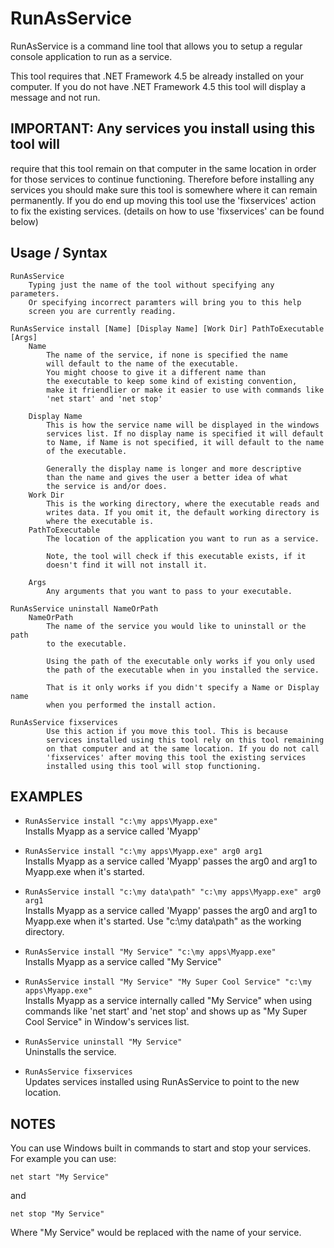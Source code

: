 # RunAsService
RunAsService is a command line tool that allows you to setup a regular  console application to run as a service.

This tool requires that .NET Framework 4.5 be already installed on your computer.
If you do not have .NET Framework 4.5 this tool will display a message and not run.

## IMPORTANT: Any services you install using this tool will
require that this tool remain on that computer in the same
location in order for those services to continue functioning. Therefore
before installing any services you should make sure this tool is
somewhere where it can remain permanently. If you do end up moving
this tool use the 'fixservices' action to fix the existing services.
(details on how to use 'fixservices' can be found below)

## Usage / Syntax
```
RunAsService
    Typing just the name of the tool without specifying any parameters.
    Or specifying incorrect paramters will bring you to this help 
    screen you are currently reading.

RunAsService install [Name] [Display Name] [Work Dir] PathToExecutable [Args]
    Name
        The name of the service, if none is specified the name
        will default to the name of the executable.
        You might choose to give it a different name than
        the executable to keep some kind of existing convention,
        make it friendlier or make it easier to use with commands like 
        'net start' and 'net stop'
    
    Display Name
        This is how the service name will be displayed in the windows
        services list. If no display name is specified it will default
        to Name, if Name is not specified, it will default to the name
        of the executable.

        Generally the display name is longer and more descriptive
        than the name and gives the user a better idea of what
        the service is and/or does.
    Work Dir
        This is the working directory, where the executable reads and
        writes data. If you omit it, the default working directory is
        where the executable is.
    PathToExecutable
        The location of the application you want to run as a service.
        
        Note, the tool will check if this executable exists, if it
        doesn't find it will not install it.

    Args
        Any arguments that you want to pass to your executable.

RunAsService uninstall NameOrPath
    NameOrPath
        The name of the service you would like to uninstall or the path
        to the executable.

        Using the path of the executable only works if you only used
        the path of the executable when in you installed the service.

        That is it only works if you didn't specify a Name or Display name
        when you performed the install action.

RunAsService fixservices
        Use this action if you move this tool. This is because 
        services installed using this tool rely on this tool remaining
        on that computer and at the same location. If you do not call 
        'fixservices' after moving this tool the existing services 
        installed using this tool will stop functioning.
```
## EXAMPLES

* `RunAsService install "c:\my apps\Myapp.exe"` <br>
        Installs Myapp as a service called 'Myapp'
        
* `RunAsService install "c:\my apps\Myapp.exe" arg0 arg1` <br>
        Installs Myapp as a service called 'Myapp' passes
        the arg0 and arg1 to Myapp.exe when it's started.

* `RunAsService install "c:\my data\path" "c:\my apps\Myapp.exe" arg0 arg1` <br>
        Installs Myapp as a service called 'Myapp' passes
        the arg0 and arg1 to Myapp.exe when it's started.
        Use "c:\my data\path" as the working directory.
        
* `RunAsService install "My Service" "c:\my apps\Myapp.exe"` <br>
        Installs Myapp as a service called "My Service"

* `RunAsService install "My Service" "My Super Cool Service" "c:\my apps\Myapp.exe"` <br>
        Installs Myapp as a service internally called "My Service"
        when using commands like 'net start' and 'net stop' and shows
        up as "My Super Cool Service" in Window's services list.

* `RunAsService uninstall "My Service"` <br>
        Uninstalls the service.

* `RunAsService fixservices` <br>
        Updates services installed using RunAsService to point to the
        new location.

## NOTES

You can use Windows built in commands to start and stop your services. For example you can use:

    net start "My Service"

and

    net stop "My Service"

Where "My Service" would be replaced with the name of your service.

